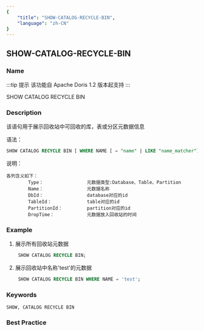 ```yaml
---
{
    "title": "SHOW-CATALOG-RECYCLE-BIN",
    "language": "zh-CN"
}
---
```


<!--
Licensed to the Apache Software Foundation (ASF) under one
or more contributor license agreements.  See the NOTICE file
distributed with this work for additional information
regarding copyright ownership.  The ASF licenses this file
to you under the Apache License, Version 2.0 (the
"License"); you may not use this file except in compliance
with the License.  You may obtain a copy of the License at

  http://www.apache.org/licenses/LICENSE-2.0

Unless required by applicable law or agreed to in writing,
software distributed under the License is distributed on an
"AS IS" BASIS, WITHOUT WARRANTIES OR CONDITIONS OF ANY
KIND, either express or implied.  See the License for the
specific language governing permissions and limitations
under the License.
-->

## SHOW-CATALOG-RECYCLE-BIN

### Name


:::tip 提示
该功能自 Apache Doris  1.2 版本起支持
:::

SHOW CATALOG RECYCLE BIN



### Description

该语句用于展示回收站中可回收的库，表或分区元数据信息

语法：

```sql
SHOW CATALOG RECYCLE BIN [ WHERE NAME [ = "name" | LIKE "name_matcher"] ]
```

说明：

```
各列含义如下：
        Type：                元数据类型:Database、Table、Partition
        Name：                元数据名称		
        DbId：                database对应的id
        TableId：             table对应的id
        PartitionId：         partition对应的id
        DropTime：            元数据放入回收站的时间
```


### Example

 1. 展示所有回收站元数据
    
      ```sql
       SHOW CATALOG RECYCLE BIN;
      ```

 2. 展示回收站中名称'test'的元数据
    
      ```sql
       SHOW CATALOG RECYCLE BIN WHERE NAME = 'test';
      ```

### Keywords

    SHOW, CATALOG RECYCLE BIN

### Best Practice

